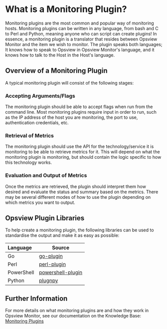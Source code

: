 # What is a Monitoring Plugin?



Monitoring plugins are the most common and popular way of monitoring hosts. Monitoring plugins can be written in any language, from bash and C to Perl and Python, meaning anyone who can script can create plugins! In essence, a monitoring plugin is a translator that resides between Opsview Monitor and the item we wish to monitor. The plugin speaks both languages; It knows how to speak to Opsview in Opsview Monitor's language, and it knows how to talk to the Host in the Host's language.

## Overview of a Monitoring Plugin

A typical monitoring plugin will consist of the following stages:

### Accepting Arguments/Flags

The monitoring plugin should be able to accept flags when run from the command line. Most monitoring plugins require input in order to run, such as the IP address of the host you are monitoring, the port to use, authentication credentials, etc.

### Retrieval of Metrics

The monitoring plugin should use the API for the technology/service it is monitoring to be able to retrieve metrics for it. This will depend on what the monitoring plugin is monitoring, but should contain the logic specific to how this technology works.

### Evaluation and Output of Metrics

Once the metrics are retrieved, the plugin should interpret them how desired and evaluate the status and summary based on the metrics. There may be several different modes of how to use the plugin depending on which metrics you want to output.

## Opsview Plugin Libraries

To help create a monitoring plugin, the following libraries can be used to standardise the output and make it as easy as possible:

| Language | Source |
|:---------|--------|
| Go       | [go-plugin](https://github.com/opsview/go-plugin) |
| Perl     | [perl-plugin](https://github.com/opsview/monitoring-plugin-perl) |
| PowerShell | [powershell-plugin](https://github.com/opsview/monitoring-plugin-powershell) |
| Python   | [plugnpy](https://github.com/opsview/plugnpy) |

## Further Information

For more details on what monitoring plugins are and how they work in Opsview Monitor, see our documentation on the Knowledge Base: [Monitoring Plugins](https://knowledge.opsview.com/docs/monitoring-plugins)

